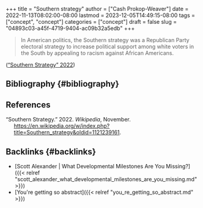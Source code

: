 +++
title = "Southern strategy"
author = ["Cash Prokop-Weaver"]
date = 2022-11-13T08:02:00-08:00
lastmod = 2023-12-05T14:49:15-08:00
tags = ["concept", "concept"]
categories = ["concept"]
draft = false
slug = "04893c03-a45f-4719-9404-ac09b32a5edb"
+++

> In American politics, the Southern strategy was a Republican Party electoral strategy to increase political support among white voters in the South by appealing to racism against African Americans.

(<a href="#citeproc_bib_item_1">“Southern Strategy” 2022</a>)


## Bibliography {#bibliography}

## References

<style>.csl-entry{text-indent: -1.5em; margin-left: 1.5em;}</style><div class="csl-bib-body">
  <div class="csl-entry"><a id="citeproc_bib_item_1"></a>“Southern Strategy.” 2022. <i>Wikipedia</i>, November. <a href="https://en.wikipedia.org/w/index.php?title=Southern_strategy&oldid=1121239161">https://en.wikipedia.org/w/index.php?title=Southern_strategy&#38;oldid=1121239161</a>.</div>
</div>


## Backlinks {#backlinks}

-   [Scott Alexander | What Developmental Milestones Are You Missing?]({{< relref "scott_alexander_what_developmental_milestones_are_you_missing.md" >}})
-   [You're getting so abstract]({{< relref "you_re_getting_so_abstract.md" >}})
